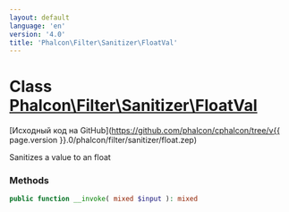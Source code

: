 ```yaml
---
layout: default
language: 'en'
version: '4.0'
title: 'Phalcon\Filter\Sanitizer\FloatVal'
---
```


# Class [Phalcon\Filter\Sanitizer\FloatVal](Phalcon_Filter_Sanitizer_FloatVal)

[Исходный код на GitHub](https://github.com/phalcon/cphalcon/tree/v{{ page.version }}.0/phalcon/filter/sanitizer/float.zep)

Sanitizes a value to an float

### Methods

```php
public function __invoke( mixed $input ): mixed
```